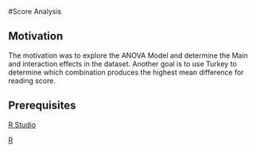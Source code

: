 #Score Analysis

## Motivation 

The motivation was to explore the ANOVA Model and determine the Main and interaction effects in the dataset. Another goal is to
use Turkey to determine which combination produces the highest mean difference for reading score.

## Prerequisites

[R Studio](https://rstudio.com/)

[R](https://www.r-project.org/)

